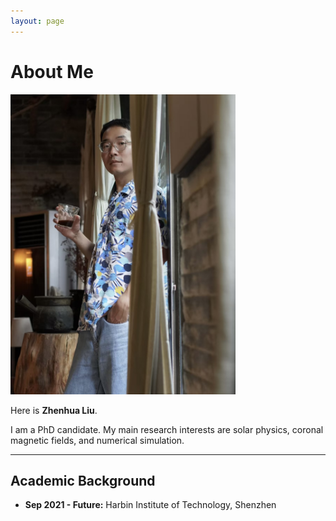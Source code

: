 ```yaml
---
layout: page
---
```


# About Me

<img src="zhenhua.jpg"  width="360" height="480">

Here is **Zhenhua Liu**.

I am a PhD candidate. My main research interests are solar physics, coronal magnetic fields, and numerical simulation.

---

## Academic Background

- **Sep 2021 - Future:** Harbin Institute of Technology, Shenzhen

